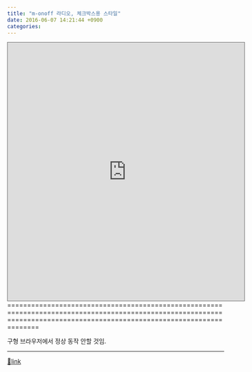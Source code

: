 ```yaml
---
title: "m-onoff 라디오, 체크박스용 스타일"
date: 2016-06-07 14:21:44 +0900
categories: 
---
```

  

<iframe frameborder="1" height="600" src="http://www.mins01.com/web_work/doc/CSS/m-onoff/m-onoff.html" style="border: 1px solid rgb(102, 102, 102);" width="550"></iframe>
==========================================================================================================================================================================

구형 브라우저에서 정상 동작 안할 것임.



  ***
[🔗link](http://www.mins01.com/mh/tech/read/996)